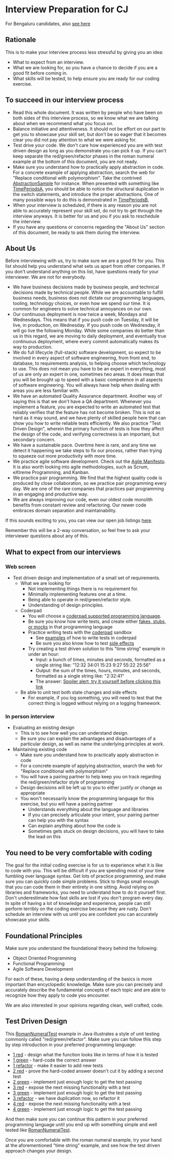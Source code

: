 # Interview Preparation for CJ

For Bengaluru candidates, also [see here](bengaluru.md)

## Rationale
This is to make your interview process less stressful by giving you an idea:

- What to expect from an interview.
- What we are looking for, so you have a chance to decide if you are a good fit before coming in.
- What skills will be tested, to help ensure you are ready for our coding exercise.

## To succeed in our interview process
- Read this whole document.  It was written by people who have been on both sides of this interview process, so we know what we are talking about when we recommend what you focus on. 
- Balance initiative and attentiveness.
  It should not be effort on our part to get you to showcase your skill set,
  but don't be so eager that it becomes clear you did not pay attention to what we were asking for.
- Test drive your code.
  We don't care how experienced you are with test driven design as long as you demonstrate you can pick it up.
  If you can't keep separate the red/green/refactor phases in the roman numeral example at the bottom of this document, you are not ready.
- Make sure you understand how to practically apply abstraction in code. For a concrete example of applying abstraction,
  search the web for "Replace conditional with polymorphism". Take the
  contrived [AbstractionSample](/src/main/java/com/cj/interview/preparation/AbstractionSample.java) for instance. When
  presented with something like [TimePeriodsA](/src/main/java/com/cj/interview/preparation/TimePeriodsA.java), you
  should be able to notice the structural duplication in the switch statements, and introduce the proper abstractions.
  One of many possible ways to do this is demonstrated
  in [TimePeriodsB](/src/main/java/com/cj/interview/preparation/TimePeriodsB.java),
- When your interview is scheduled,
  if there is any reason you are not able to accurately represent your skill set,
  do not try to get through the interview anyways.
  It is better for us and you if you ask to reschedule the interview.
- If you have any questions or concerns regarding the "About Us" section of this document,
  be ready to ask them during the interview.

## About Us
Before interviewing with us, try to make sure we are a good fit for you.
This list should help you understand what sets us apart from other companies.
If you don't understand anything on this list, have questions ready for your interviewer.
We are not for everybody.

- We have business decisions made by business people, and technical decisions made by technical people.  While we are accountable to fulfill business needs, business does not dictate our programming languages, tooling, technology choices, or even how we spend our time.
It is common for engineers to solve technical annoyances on our own.
- Our continuous deployment is now twice a week, Mondays and Wednesdays.
This means that if you push code on Tuesday, it will be live, in production, on Wednesday.
If you push code on Wednesday, it will go live the following Monday.
While some companies do better than us in this regard, we are moving to daily deployment, and eventually true continuous deployment, where every commit automatically makes its way to production.
- We do full lifecycle (full-stack) software development, so expect to be involved in every aspect of software engineering, from front end, to database, to requirements analysis, to helping choose which technology to use.
This does not mean you have to be an expert in everything, most of us are only an expert in one, sometimes two areas.
It does mean that you will be brought up to speed with a basic competence in all aspects of software engineering.
You will always have help when dealing with areas you are less familiar with.
- We have an automated Quality Assurance department.
Another way of saying this is that we don't have a QA department.
Whenever you implement a feature, you are expected to write an automated test that reliably verifies that the feature has not become broken.
This is not as hard as it may sound, and we have plenty of skilled people here that can show you how to write reliable tests efficiently.
We also practice "Test Driven Design", wherein the primary function of tests is how they affect the design of the code, and verifying correctness is an important, but secondary concern.
- We have a sustainable pace.
Overtime here is rare, and any time we detect it happening we take steps to fix our process, rather than trying to squeeze out more productivity with more time.
- We practice agile software development.
Check out the [Agile Manifesto](http://agilemanifesto.org/).
It is also worth looking into agile methodologies, such as Scrum, eXtreme Programming, and Kanban.
- We practice pair programming.
We find that the highest quality code is produced by close collaboration, so we practice pair programming every day.
We are one of the rare companies that practices pair programming in an engaging and productive way.
- We are always improving our code, even our oldest code monolith benefits from constant review and refactoring.
Our newer code embraces domain separation and maintainability.

If this sounds exciting to you, you can view our open job listings [here](https://engineering.cj.com/join).

Remember this will be a 2-way conversation, so feel free to ask your interviewer questions about any of this.

## What to expect from our interviews

### Web screen
- Test driven design and implementation of a small set of requirements.
    - What we are looking for
        - Not implementing things there is no requirement for.
        - Minimally implementing features one at a time.
        - Being able to operate in red/green/refactor style.
        - Understanding of design principles.
    - Coderpad
        - You will choose a [coderpad supported programming language](https://coderpad.io/languages).
        - Be sure you know how write tests, and create either [fakes, stubs, or mocks](https://martinfowler.com/articles/mocksArentStubs.html) in that programming language
        - Practice writing tests with the [coderpad](https://coderpad.io/sandbox) sandbox
            - See [examples](coderpad-testing.md) of how to write tests in coderpad
            - Be sure you also know how to test [side effects](side-effect-testing.md)  
        - Try creating a test driven solution to this "time string" example in under an hour: 
            - Input: a bunch of times, minutes and seconds, formatted as a single string like: "12:32 34:01 15:23 9:27 55:22 25:56"
            - Output: the sum of the times, hours, minutes, and seconds, formatted as a single string like: "2:32:41"
            - The answer: [Spoiler alert, try it yourself before clicking this link](https://www.youtube.com/watch?v=WQn5EHpa6Wg)
    - Be able to unit test both state changes and side effects
        - For example, if you log something, you will need to test that the correct thing is logged without relying on a logging framework.

### In person interview
- Evaluating an existing design
    - This is to see how well you can understand design.
    - Be sure you can explain the advantages and disadvantages of a particular design, as well as name the underlying principles at work.
- Maintaining existing code
    - Make sure you understand how to practically apply abstraction in code
    - For a concrete example of applying abstraction, search the web for "Replace conditional with polymorphism"
    - You will have a pairing partner to help keep you on track regarding the red/green/refactor style of programming
    - Design decisions will be left up to you to either justify or change as appropriate 
    - You won't necessarily know the programming language for this exercise, but you will have a pairing partner
        - Understands everything about the language and libraries
        - If you can precisely articulate your intent, your pairing partner can help you with the syntax
        - Can explain anything about how the code is
        - Sometimes gets stuck on design decisions, you will have to take the lead on this

## You need to be very comfortable with coding
The goal for the initial coding exercise is for us to experience what it is like to code with you.
This will be difficult if you are spending most of your time fumbling over language syntax.
Get lots of practice programming, and make sure you can quickly code simple problems.
Stick to things small enough that you can code them in their entirety in one sitting.
Avoid relying on libraries and frameworks, you need to understand how to do it yourself first.
Don't underestimate how fast skills are lost if you don't program every day.
In spite of having a lot of knowledge and experience, people can still perform terribly on the coding exercise because they are rusty.
Don't schedule an interview with us until you are confident you can accurately showcase your skills.

## Foundational Principles
Make sure you understand the foundational theory behind the following:
- Object Oriented Programming
- Functional Programming
- Agile Software Development

For each of these, having a deep understanding of the basics is more important than encyclopedic knowledge.
Make sure you can precisely and accurately describe the fundamental concepts of each topic and are able to recognize how they apply to code you encounter.

We are also interested in your opinions regarding clean, well crafted, code.

## Test Driven Design
This [RomanNumeralTest](src/main/java/com/cj/interview/preparation/RomanNumeralTest.java) example in Java illustrates a style of unit testing commonly called "red/green/refactor".
Make sure you can follow this step by step introduction in your preferred programming language:
- [1 red](src/main/java/com/cj/interview/preparation/RomanNumeralTestA_1_red.java) - design what the function looks like in terms of how it is tested
- [1 green](src/main/java/com/cj/interview/preparation/RomanNumeralTestB_1_green.java) - hard-code the correct answer 
- [1 refactor](src/main/java/com/cj/interview/preparation/RomanNumeralTestC_1_refactor.java) - make it easier to add new tests
- [2 red](src/main/java/com/cj/interview/preparation/RomanNumeralTestD_2_red.java) - prove the hard-coded answer doesn't cut it by adding a second test
- [2 green](src/main/java/com/cj/interview/preparation/RomanNumeralTestE_2_green.java) - implement just enough logic to get the test passing
- [3 red](src/main/java/com/cj/interview/preparation/RomanNumeralTestF_3_red.java) - expose the next missing functionality with a test
- [3 green](src/main/java/com/cj/interview/preparation/RomanNumeralTestG_3_green.java) - implement just enough logic to get the test passing
- [3 refactor](src/main/java/com/cj/interview/preparation/RomanNumeralTestH_3_refactor.java) - we have duplication now, so refactor it
- [4 red](src/main/java/com/cj/interview/preparation/RomanNumeralTestI_4_red.java) - expose the next missing functionality with a test
- [4 green](src/main/java/com/cj/interview/preparation/RomanNumeralTestJ_4_green.java) - implement just enough logic to get the test passing

And then make sure you can continue this pattern in your preferred programming language until you end up with something simple and well tested like [RomanNumeralTest](src/main/java/com/cj/interview/preparation/RomanNumeralTest.java). 

Once you are comfortable with the roman numeral example, try your hand at the aforementioned "time string" example, and see how the test driven approach changes your design.
